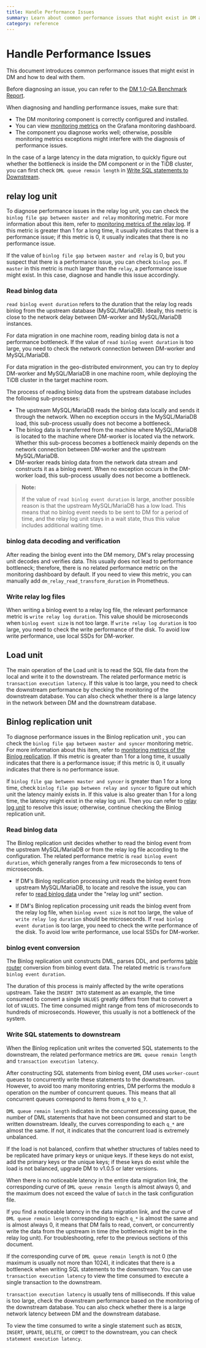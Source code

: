 ```yaml
---
title: Handle Performance Issues
summary: Learn about common performance issues that might exist in DM and how to deal with them.
category: reference
---
```


# Handle Performance Issues

This document introduces common performance issues that might exist in DM and how to deal with them.

Before diagnosing an issue, you can refer to the [DM 1.0-GA Benchmark Report](benchmark-v1.0-ga.md).

When diagnosing and handling performance issues, make sure that:

- The DM monitoring component is correctly configured and installed.
- You can view [monitoring metrics](monitor-a-dm-cluster.md#task) on the Grafana monitoring dashboard.
- The component you diagnose works well; otherwise, possible monitoring metrics exceptions might interfere with the diagnosis of performance issues.

In the case of a large latency in the data migration, to quickly figure out whether the bottleneck is inside the DM component or in the TiDB cluster, you can first check `DML queue remain length` in [Write SQL statements to Downstream](#write-sql-statements-to-downstream).

## relay log unit

To diagnose performance issues in the relay log unit, you can check the `binlog file gap between master and relay` monitoring metric. For more information about this item, refer to [monitoring metrics of the relay log](monitor-a-dm-cluster.md#relay-log). If this metric is greater than 1 for a long time, it usually indicates that there is a performance issue; if this metric is 0, it usually indicates that there is no performance issue.

If the value of `binlog file gap between master and relay` is 0, but you suspect that there is a performance issue, you can check `binlog pos`. If `master` in this metric is much larger than the `relay`, a performance issue might exist. In this case, diagnose and handle this issue accordingly.

### Read binlog data

`read binlog event duration` refers to the duration that the relay log reads binlog from the upstream database (MySQL/MariaDB). Ideally, this metric is close to the network delay between DM-worker and MySQL/MariaDB instances.

For data migration in one machine room, reading binlog data is not a performance bottleneck. If the value of `read binlog event duration` is too large, you need to check the network connection between DM-worker and MySQL/MariaDB.

For data migration in the geo-distributed environment, you can try to deploy DM-worker and MySQL/MariaDB in one machine room, while deploying the TiDB cluster in the target machine room.

The process of reading binlog data from the upstream database includes the following sub-processes:

- The upstream MySQL/MariaDB reads the binlog data locally and sends it through the network. When no exception occurs in the MySQL/MariaDB load, this sub-process usually does not become a bottleneck.
- The binlog data is transferred from the machine where MySQL/MariaDB is located to the machine where DM-worker is located via the network. Whether this sub-process becomes a bottleneck mainly depends on the network connection between DM-worker and the upstream MySQL/MariaDB.
- DM-worker reads binlog data from the network data stream and constructs it as a binlog event. When no exception occurs in the DM-worker load, this sub-process usually does not become a bottleneck.

> **Note:**
>
> If the value of `read binlog event duration` is large, another possible reason is that the upstream MySQL/MariaDB has a low load. This means that no binlog event needs to be sent to DM for a period of time, and the relay log unit stays in a wait state, thus this value includes additional waiting time.

### binlog data decoding and verification

After reading the binlog event into the DM memory, DM's relay processing unit decodes and verifies data. This usually does not lead to performance bottleneck; therefore, there is no related performance metric on the monitoring dashboard by default. If you need to view this metric, you can manually add `dm_relay_read_transform_duration` in Prometheus.

### Write relay log files

When writing a binlog event to a relay log file, the relevant performance metric is `write relay log duration`. This value should be microseconds when `binlog event size` is not too large. If `write relay log duration` is too large, you need to check the write performance of the disk. To avoid low write performance, use local SSDs for DM-worker.

## Load unit

The main operation of the Load unit is to read the SQL file data from the local and write it to the downstream. The related performance metric is `transaction execution latency`. If this value is too large, you need to check the downstream performance by checking the monitoring of the downstream database. You can also check whether there is a large latency in the network between DM and the downstream database.

## Binlog replication unit

To diagnose performance issues in the Binlog replication unit
, you can check the `binlog file gap between master and syncer` monitoring metric. For more information about this item, refer to [monitoring metrics of the Binlog replication](monitor-a-dm-cluster.md#binlog-replication). If this metric is greater than 1 for a long time, it usually indicates that there is a performance issue; if this metric is 0, it usually indicates that there is no performance issue.

If `binlog file gap between master and syncer` is greater than 1 for a long time, check `binlog file gap between relay and syncer` to figure out which unit the latency mainly exists in. If this value is also greater than 1 for a long time, the latency might exist in the relay log uni. Then you can refer to [relay log unit](#relay-log-unit) to resolve this issue; otherwise, continue checking the Binlog replication unit.

### Read binlog data

The Binlog replication unit decides whether to read the binlog event from the upstream MySQL/MariaDB or from the relay log file according to the configuration. The related performance metric is `read binlog event duration`, which generally ranges from a few microseconds to tens of microseconds.

- If DM's Binlog replication processing unit reads the binlog event from upstream MySQL/MariaDB, to locate and resolve the issue, you can refer to [read binlog data](#read-binlog-data) under the "relay log unit" section.

- If DM's Binlog replication processing unit reads the binlog event from the relay log file, when `binlog event size` is not too large, the value of `write relay log duration` should be microseconds. If `read binlog event duration` is too large, you need to check the write performance of the disk. To avoid low write performance, use local SSDs for DM-worker.

### binlog event conversion

The Binlog replication unit constructs DML, parses DDL, and performs [table router](key-features.md#table-routing) conversion from binlog event data. The related metric is `transform binlog event duration`.

The duration of this process is mainly affected by the write operations upstream. Take the `INSERT INTO` statement as an example, the time consumed to convert a single `VALUES` greatly differs from that to convert a lot of `VALUES`. The time consumed might range from tens of microseconds to hundreds of microseconds. However, this usually is not a bottleneck of the system.

### Write SQL statements to downstream

When the Binlog replication unit writes the converted SQL statements to the downstream, the related performance metrics are `DML queue remain length` and `transaction execution latency`.

After constructing SQL statements from binlog event, DM uses `worker-count` queues to concurrently write these statements to the downstream. However, to avoid too many monitoring entries, DM performs the modulo `8` operation on the number of concurrent queues. This means that all concurrent queues correspond to items from `q_0` to `q_7`.

`DML queue remain length` indicates in the concurrent processing queue, the number of DML statements that have not been consumed and start to be written downstream. Ideally, the curves corresponding to each `q_*` are almost the same. If not, it indicates that the concurrent load is extremely unbalanced.

If the load is not balanced, confirm that whether structures of tables need to be replicated have primary keys or unique keys. If these keys do not exist, add the primary keys or the unique keys; if these keys do exist while the load is not balanced, upgrade DM to v1.0.5 or later versions.

When there is no noticeable latency in the entire data migration link, the corresponding curve of `DML queue remain length` is almost always 0, and the maximum does not exceed the value of `batch` in the task configuration file.

If you find a noticeable latency in the data migration link, and the curve of `DML queue remain length` corresponding to each `q_*` is almost the same and is almost always 0, it means that DM fails to read, convert, or concurrently write the data from the upstream in time (the bottleneck might be in the relay log unit). For troubleshooting, refer to the previous sections of this document.

If the corresponding curve of `DML queue remain length` is not 0 (the maximum is usually not more than 1024), it indicates that there is a bottleneck when writing SQL statements to the downstream. You can use `transaction execution latency` to view the time consumed to execute a single transaction to the downstream.

`transaction execution latency` is usually tens of milliseconds. If this value is too large, check the downstream performance based on the monitoring of the downstream database. You can also check whether there is a large network latency between DM and the downstream database.

To view the time consumed to write a single statement such as `BEGIN`, `INSERT`, `UPDATE`, `DELETE`, or `COMMIT` to the downstream, you can check `statement execution latency`.
